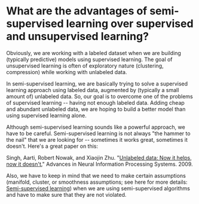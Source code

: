 # What are the advantages of semi-supervised learning over supervised and unsupervised learning?

Obviously, we are working with a labeled dataset when we are building (typically predictive) models using supervised learning. The goal of unsupervised learning is often of exploratory nature (clustering, compression) while working with unlabeled data.

In semi-supervised learning, we are basically trying to solve a supervised learning approach using labeled data, augmented by (typically a small amount of) unlabeled data. So, our goal is to overcome one of the problems of supervised learning -- having not enough labeled data. Adding cheap and abundant unlabeled data, we are hoping to build a better model than using supervised learning alone.

Although semi-supervised learning sounds like a powerful approach, we have to be careful. Semi-supervised learning is not always "the hammer to the nail" that we are looking for -- sometimes it works great, sometimes it doesn't. Here's a great paper on this:

Singh, Aarti, Robert Nowak, and Xiaojin Zhu. "[Unlabeled data: Now it helps, now it doesn't.](http://www.cs.cmu.edu/~aarti/pubs/NIPS08_ASingh.pdf)" Advances in Neural Information Processing Systems. 2009.

Also, we have to keep in mind that we need to make certain assumptions (manifold, cluster, or smoothness assumptions; see here for more details: [Semi-supervised learning](https://en.wikipedia.org/wiki/Semi-supervised_learning#Assumptions_used_in_semi-supervised_learning)) when we are using semi-supervised algorithms and have to make sure that they are not violated.
